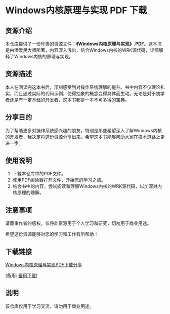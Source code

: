 # Windows内核原理与实现 PDF 下载

## 资源介绍

本仓库提供了一份珍贵的资源文件：**《Windows内核原理与实现》.PDF**。这本书是由潘爱民大师所著，内容深入浅出，结合Windows内核的WRK源代码，详细解释了Windows内核的原理与实现。

## 资源描述

本人在阅读完这本书后，深刻感受到对操作系统理解的提升。书中内容不仅理论扎实，而且通过实际的代码示例，使得抽象的概念变得具体而生动。无论是对于初学者还是有一定基础的开发者，这本书都是一本不可多得的宝典。

## 分享目的

为了帮助更多对操作系统感兴趣的朋友，特别是那些希望深入了解Windows内核的开发者，我决定将这份资源分享出来。希望这本书能够帮助大家在技术道路上更进一步。

## 使用说明

1. 下载本仓库中的PDF文件。
2. 使用PDF阅读器打开文件，开始您的学习之旅。
3. 结合书中的内容，尝试阅读和理解Windows内核的WRK源代码，以加深对内核原理的理解。

## 注意事项

请尊重作者的版权，仅将此资源用于个人学习和研究，切勿用于商业用途。

希望这份资源能够对您的学习和工作有所帮助！

## 下载链接
[Windows内核原理与实现PDF下载分享](https://pan.quark.cn/s/551d29c8582a) 

(备用: [备用下载](https://pan.baidu.com/s/1dTwxYK-4gkQSxNOE97PWxg?pwd=1234))

## 说明

该仓库仅用于学习交流，请勿用于商业用途。
